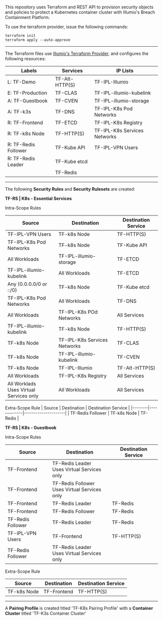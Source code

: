 This repository uses Terraform and REST API to provision security objects and policies to protect a Kubernetes container cluster with Illumio's Breach Containment Platform.

To use the terraform provider, issue the following commands:

```
terraform init
terraform apply --auto-approve
```
----------
The Terraform files use [Illumio's Terraform Provider](https://registry.terraform.io/providers/illumio/illumio-core/latest/docs), and configures the following resources:

| Labels               | Services       | IP Lists                     |
| ---------------------|----------------|------------------------------|
| L: TF-Demo           | TF-Alt-HTTP(S) | TF-IPL-Illumio               |
| E: TF-Production     | TF-CLAS        | TF-IPL-illumio-kubelink      |
| A: TF-Guestbook      | TF-CVEN        | TF-IPL-illumio-storage       |
| A: TF-k3s            | TF-DNS         | TF-IPL-K8s Pod Networks      |
| R: TF-Frontend       | TF-ETCD        | TF-IPL-K8s Registry          |
| R: TF-k8s Node       | TF-HTTP(S)     | TF-IPL-K8s Services Networks |
| R: TF-Redis Follower | TF-Kube API    | TF-IPL-VPN Users             |
| R: TF-Redis Leader   | TF-Kube etcd   |                              | 
|                      | TF-Redis       |                              | 

----------

The following **Security Rules** and **Security Rulesets** are created:

**TF-RS &#124; K8s - Essential Services**

Intra-Scope Rules

| Source | Destination | Destination Service |
|--------|-------------|---------------------|
| TF-IPL-VPN Users | TF-k8s Node | TF-HTTP(S) |
| TF-IPL-K8s Pod Networks | TF-k8s Node | TF-Kube API |
| All Workloads | TF-IPL-illumio-storage | TF-ETCD |
| TF-IPL-illumio-kubelink | All Workloads | TF-ETCD |
| Any (0.0.0.0/0 or ::/0) | TF-k8s Node | TF-Kube etcd |
| TF-IPL-K8s Pod Networks | All Workloads | TF-DNS |
| All Workloads | TF-IPL-K8s POd Networks | All Services |
| TF-IPL-illumio-kubelink | TF-k8s Node | TF-HTTP(S) |
| TF-k8s Node | TF-IPL-K8s Services Networks | TF-CLAS |
| TF-k8s Node | TF-IPL-illumio-kubelink | TF-CVEN |
| TF-k8s Node | TF-IPL-Illumio | TF-Alt-HTTP(S) |
| All Workloads | TF-IPL-K8s Registry | All Services |
| All Worklads <br> Uses Virtual Services only | All Workloads | All Services |

Extra-Scope Rule
| Source | Destination | Destination Service |
|--------|-------------|---------------------|
| TF-Redis Follower | TF-k8s Node | TF-Redis |

**TF-RS &#124; K8s - Guestbook**

Intra-Scope Rules

| Source | Destination | Destination Service |
|--------|-------------|---------------------|
| TF-Frontend | TF-Redis Leader <br> Uses Virtual Services only | |
| TF-Frontend | TF-Redis Follower <br> Uses Virtual Services only | |
| TF-Frontend | TF-Redis Leader | TF-Redis |
| TF-Frontend | TF-Redis Follower | TF-Redis |
| TF-Redis Follower | TF-Redis Leader | TF-Redis |
| TF-IPL-VPN Users | TF-Frontend | TF-HTTP(S) |
| TF-Redis Follower | TF-Redis Leader <br> Uses Virtual Services only | |


Extra-Scope Rule

| Source | Destination | Destination Service |
|--------|-------------|---------------------|
| TF-k8s Node | TF-Frontend | TF-HTTP(S) |

----------

A **Pairing Profile** is created titled 'TF-K8s Pairing Profile' with a **Container Cluster** titled 'TF-K3s Container Cluster'




